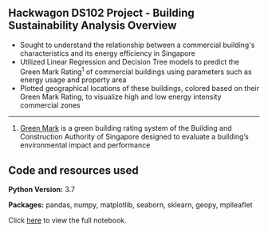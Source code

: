 ## Hackwagon DS102 Project - Building Sustainability Analysis Overview
* Sought to understand the relationship between a commercial building's characteristics and its energy efficiency in Singapore
* Utilized Linear Regression and Decision Tree models to predict the Green Mark Rating<sup>1</sup> of commercial buildings using parameters such as energy usage and property area 
* Plotted geographical locations of these buildings, colored based on their Green Mark Rating, to visualize high and low energy intensity commercial zones

---

1. [Green Mark](https://www1.bca.gov.sg/buildsg/sustainability/green-mark-certification-scheme) is a green building rating system of the Building and Construction Authority of Singapore designed to evaluate a building’s environmental impact and performance

## Code and resources used
**Python Version:** 3.7

**Packages:** pandas, numpy, matplotlib, seaborn, sklearn, geopy, mplleaflet

Click [here](https://github.com/aaron-ang/ds102-project/blob/main/team7-aaron-ang-charis-ching-sean-goh-cheryl-tan-fook-hoi-chung-ds102-assignment.ipynb) to view the full notebook.

